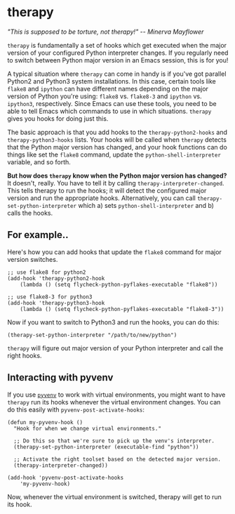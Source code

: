 # therapy

*"This is supposed to be torture, not therapy!"  -- Minerva Mayflower*

`therapy` is fundamentally a set of hooks which get executed when the major
version of your configured Python interpreter changes. If you regularly need to
switch between Python major version in an Emacs session, this is for you!

A typical situation where `therapy` can come in handy is if you've got parallel
Python2 and Python3 system installations. In this case, certain tools like
`flake8` and `ipython` can have different names depending on the major version
of Python you're using: `flake8` vs. `flake8-3` and `ipython` vs. `ipython3`,
respectively. Since Emacs can use these tools, you need to be able to tell Emacs
which commands to use in which situations. `therapy` gives you hooks for doing
just this.

The basic approach is that you add hooks to the `therapy-python2-hooks` and
`therapy-python3-hooks` lists. Your hooks will be called when `therapy` detects
that the Python major version has changed, and your hook functions can do things
like set the `flake8` command, update the `python-shell-interpreter` variable,
and so forth.

**But how does `therapy` know when the Python major version has changed?** It
doesn't, really. You have to tell it by calling `therapy-interpreter-changed`.
This tells therapy to run the hooks; it will detect the configured major version
and run the appropriate hooks. Alternatively, you can call
`therapy-set-python-interpreter` which a) sets `python-shell-interpreter` and b)
calls the hooks.

## For example..
Here's how you can add hooks that update the `flake8` command
for major version switches.
```
;; use flake8 for python2
(add-hook 'therapy-python2-hook
    (lambda () (setq flycheck-python-pyflakes-executable "flake8"))

;; use flake8-3 for python3
(add-hook 'therapy-python3-hook
    (lambda () (setq flycheck-python-pyflakes-executable "flake8-3"))
```

Now if you want to switch to Python3 and run the hooks, you can do this:
```
(therapy-set-python-interpreter "/path/to/new/python")
```

`therapy` will figure out major version of your Python interpreter and call the
right hooks.

## Interacting with pyvenv

If you use [`pyvenv`](https://github.com/jorgenschaefer/pyvenv) to work with
virtual environments, you might want to have `therapy` run its hooks whenever
the virtual environment changes. You can do this easily with
`pyvenv-post-activate-hooks`:
```
(defun my-pyvenv-hook ()
  "Hook for when we change virtual environments."

  ;; Do this so that we're sure to pick up the venv's interpreter.
  (therapy-set-python-interpreter (executable-find "python"))

  ;; Activate the right toolset based on the detected major version.
  (therapy-interpreter-changed))

(add-hook 'pyvenv-post-activate-hooks
    'my-pyvenv-hook)
```

Now, whenever the virtual environment is switched, therapy will get to run its
hook.
